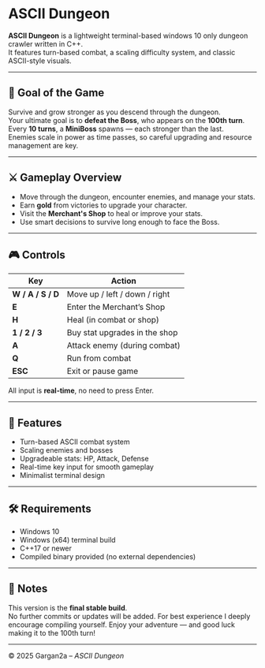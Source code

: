 # ASCII Dungeon

**ASCII Dungeon** is a lightweight terminal-based windows 10 only dungeon crawler written in C++.  
It features turn-based combat, a scaling difficulty system, and classic ASCII-style visuals.

---

## 🎯 Goal of the Game
Survive and grow stronger as you descend through the dungeon.  
Your ultimate goal is to **defeat the Boss**, who appears on the **100th turn**.  
Every **10 turns**, a **MiniBoss** spawns — each stronger than the last.  
Enemies scale in power as time passes, so careful upgrading and resource management are key.

---

## ⚔️ Gameplay Overview
- Move through the dungeon, encounter enemies, and manage your stats.  
- Earn **gold** from victories to upgrade your character.  
- Visit the **Merchant's Shop** to heal or improve your stats.  
- Use smart decisions to survive long enough to face the Boss.

---

## 🎮 Controls

| Key | Action |
|-----|---------|
| **W / A / S / D** | Move up / left / down / right |
| **E** | Enter the Merchant’s Shop |
| **H** | Heal (in combat or shop) |
| **1 / 2 / 3** | Buy stat upgrades in the shop |
| **A** | Attack enemy (during combat) |
| **Q** | Run from combat |
| **ESC** | Exit or pause game |

All input is **real-time**, no need to press Enter.

---

## 🧩 Features
- Turn-based ASCII combat system  
- Scaling enemies and bosses  
- Upgradeable stats: HP, Attack, Defense  
- Real-time key input for smooth gameplay  
- Minimalist terminal design  

---

## 🛠️ Requirements
- Windows 10
- Windows (x64) terminal build  
- C++17 or newer  
- Compiled binary provided (no external dependencies)

---

## 💬 Notes
This version is the **final stable build**.  
No further commits or updates will be added.
For best experience I deeply encourage compiling yourself. 
Enjoy your adventure — and good luck making it to the 100th turn!

---

© 2025 Gargan2a – *ASCII Dungeon*
